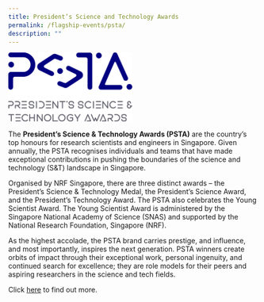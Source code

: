 ```yaml
---
title: President’s Science and Technology Awards
permalink: /flagship-events/psta/
description: ""
---
```

<img src="/images/Events/psta%20logo-main.jpg" alt="GYSS" style="width:250px"><br>

The **President’s Science &amp; Technology Awards (PSTA)** are the country’s top honours for research scientists and engineers in Singapore. Given annually, the PSTA recognises individuals and teams that have made exceptional contributions in pushing the boundaries of the science and technology (S&amp;T) landscape in Singapore.

Organised by NRF Singapore, there are three distinct awards – the President’s Science &amp; Technology Medal, the President’s Science Award, and the President’s Technology Award. The PSTA also celebrates the Young Scientist Award. The Young Scientist Award is administered by the Singapore National Academy of Science (SNAS) and supported by the National Research Foundation, Singapore (NRF).

As the highest accolade, the PSTA brand carries prestige, and influence, and most importantly, inspires the next generation. PSTA winners create orbits of impact through their exceptional work, personal ingenuity, and continued search for excellence; they are role models for their peers and aspiring researchers in the science and tech fields.

Click [here](https://www.psta.gov.sg/) to find out more.